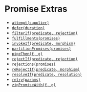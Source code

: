 # Promise Extras

* [`attempt(supplier)`][attempt]
* [`defer(duration)`][defer]
* [`filterIf(predicate, rejection)`][filterIf]
* [`fulfillments(promises)`][fulfillments]
* [`invokeIf(predicate, morphism)`][invokeIf]
* [`partitionPromises(promises)`][partitionPromises]
* [`pipeThen(f, g)`][pipeThen]
* [`rejectIf(predicate, rejection)`][rejectIf]
* [`rejections(promises)`][rejections]
* [`reRejectIf(predicate, morphism)`][reRejectIf]
* [`resolveIf(predicate, resolution)`][resolveIf]
* [`retry(params)`][retry]
* [`zipPromiseWith(f, g)`][zipPromiseWith]

[attempt]: ./attempt.md
[defer]: ./defer.md
[filterIf]: ./filterIf.md
[fulfillments]: ./fulfillments.md
[invokeIf]: ./invokeIf.md
[partitionPromises]: ./partitionPromises.md
[pipeThen]: ./pipeThen.md
[rejectIf]: ./rejectIf.md
[rejections]: ./rejections.md
[reRejectIf]: ./reRejectIf.md
[resolveIf]: ./resolveIf.md
[retry]: ./retry.md
[zipPromiseWith]: ./zipPromiseWith.md
